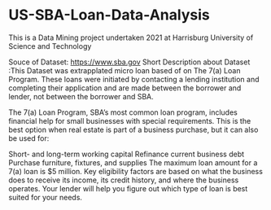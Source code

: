 # US-SBA-Loan-Data-Analysis
This is a Data Mining project undertaken 2021 at Harrisburg University of Science and Technology

Souce of Dataset: https://www.sba.gov
Short Description about Dataset :This Dataset was extrapplated micro loan based of on The 7(a) Loan Program. These loans were initiated by contacting a lending institution and completing their application and are made between the borrower and lender, not between the borrower and SBA.

The 7(a) Loan Program, SBA’s most common loan program, includes financial help for small businesses with special requirements. This is the best option when real estate is part of a business purchase, but it can also be used for: 

Short- and long-term working capital 
Refinance current business debt 
Purchase furniture, fixtures, and supplies 
The maximum loan amount for a 7(a) loan is $5 million. Key eligibility factors are based on what the business does to receive its income, its credit history, and where the business operates. Your lender will help you figure out which type of loan is best suited for your needs.




